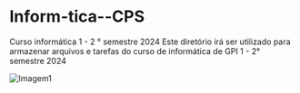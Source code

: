 # Inform-tica--CPS
Curso informática 1 - 2 ° semestre 2024
Este diretório irá ser utilizado para armazenar arquivos e tarefas do curso de informática de GPI 1 - 2° semestre 2024 

![Imagem1](https://github.com/user-attachments/assets/42fd1ae8-9fa0-431f-a761-4e41f2a2bd09)
